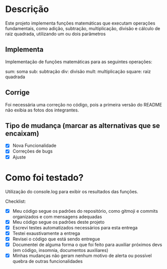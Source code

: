 # Descrição
Este projeto implementa funções matemáticas que executam operações fundamentais, como adição, subtração, multiplicação, divisão e cálculo de raiz quadrada, utilizando um ou dois parâmetros

## Implementa
Implementação de funções matemáticas para as seguintes operações:

sum: soma
sub: subtração
div: divisão
mult: multiplicação
square: raiz quadrada

## Corrige
Foi necessária uma correção no código, pois a primeira versão do README não exibia as fotos dos integrantes.

## Tipo de mudança (marcar as alternativas que se encaixam)
- [x] Nova Funcionalidade
- [x] Correções de bugs
- [x] Ajuste

# Como foi testado?
Utilização do console.log para exibir os resultados das funções.


Checklist:
- [x] Meu código segue os padrões do repositório, como gitmoji e commits organizados e com mensagens adequadas
- [x] Meu código segue os padrões deste projeto
- [x] Escrevi testes automatizados necessários para esta entrega
- [x] Testei exaustivamente a entrega
- [x] Revisei o código que está sendo entregue
- [x] Documentei de alguma forma o que foi feito para auxiliar próximos devs (em código, insomnia, documentos auxiliares)
- [x] Minhas mudanças não geram nenhum motivo de alerta ou possível quebra de outras funcionalidades